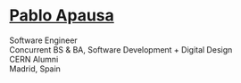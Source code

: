 # <a href="https://apausa.dev" target="_blank" rel="noreferrer">Pablo Apausa</a>

Software Engineer  
Concurrent BS & BA, Software Development + Digital Design  
CERN Alumni  
Madrid, Spain  
